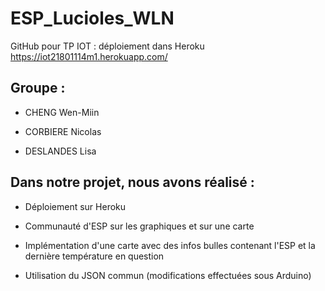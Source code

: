 # ESP_Lucioles_WLN

GitHub pour TP IOT : déploiement dans Heroku https://iot21801114m1.herokuapp.com/


## Groupe : 

- CHENG Wen-Miin 

- CORBIERE Nicolas

- DESLANDES Lisa



## Dans notre projet, nous avons réalisé : 

- Déploiement sur Heroku 

- Communauté d'ESP sur les graphiques et sur une carte 

- Implémentation d'une carte avec des infos bulles contenant l'ESP et la dernière température en question 

- Utilisation du JSON commun (modifications effectuées sous Arduino)
